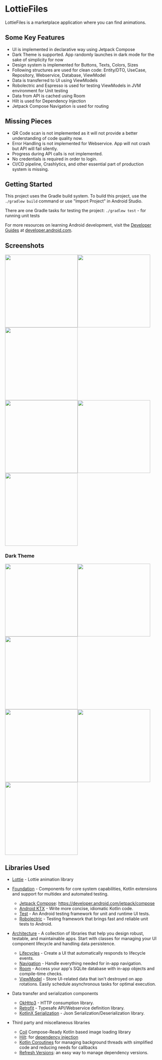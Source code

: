 # LottieFiles

LottieFiles is a marketplace application where you can find animations.

Some Key Features
---------------
- UI is implemented in declarative way using Jetpack Compose
- Dark Theme is supported. App randomly launches in dark mode for the sake of simplicity for now
- Design system is implemented for Buttons, Texts, Colors, Sizes
- Following structures are used for clean code: Entity/DTO, UseCase, Repository, Webservice, Database, ViewModel
- Data is transferred to UI using ViewModels
- Robolectric and Espresso is used for testing ViewModels in JVM environment for Unit testing
- Data from API is cached using Room
- Hilt is used for Dependency Injection
- Jetpack Compose Navigation is used for routing

Missing Pieces
---------------
- QR Code scan is not implemented as it will not provide a better understanding of code quality now.
- Error Handling is not implemented for Webservice. App will not crash but API will fail silently.
- Progress during API calls is not implemented.
- No credentials is required in order to login.
- CI/CD pipeline, Crashlytics, and other essential part of production system is missing.

Getting Started
---------------
This project uses the Gradle build system. To build this project, use the
`./gradlew build` command or use "Import Project" in Android Studio.

There are one Gradle tasks for testing the project:
`./gradlew test` - for running unit tests

For more resources on learning Android development, visit the
[Developer Guides](https://developer.android.com/guide/) at
[developer.android.com](https://developer.android.com).

Screenshots
-----------
<img src="screenshots/lhome1.png" width="240"><img src="screenshots/lhome2.png" width="240"><img src="screenshots/lpopular.png" width="240">\
<img src="screenshots/lrecent.png" width="240"><img src="screenshots/lprofile.png" width="240"><img src="screenshots/lanimation.png" width="240">


### Dark Theme
<img src="screenshots/dhome1.png" width="240"><img src="screenshots/dhome2.png" width="240"><img src="screenshots/dpopular.png" width="240">\
<img src="screenshots/drecent.png" width="240"><img src="screenshots/dprofile.png" width="240"><img src="screenshots/danimation.png" width="240">

Libraries Used
--------------
* [Lottie][0] - Lottie animation library
* [Foundation][1] - Components for core system capabilities, Kotlin extensions and support for
  multidex and automated testing.
    * [Jetpack Compose][2]: https://developer.android.com/jetpack/compose
    * [Android KTX][3] - Write more concise, idiomatic Kotlin code.
    * [Test][4] - An Android testing framework for unit and runtime UI tests.
    * [Robolectric][5] - Testing framework that brings fast and reliable unit tests to Android.
* [Architecture][10] - A collection of libraries that help you design robust, testable, and
  maintainable apps. Start with classes for managing your UI component lifecycle and handling data
  persistence.
    * [Lifecycles][12] - Create a UI that automatically responds to lifecycle events.
    * [Navigation][14] - Handle everything needed for in-app navigation.
    * [Room][16] - Access your app's SQLite database with in-app objects and compile-time checks.
    * [ViewModel][17] - Store UI-related data that isn't destroyed on app rotations. Easily schedule
      asynchronous tasks for optimal execution.
* Data transfer and serialization components
    * [OkHttp3][31] - HTTP consumption library.
    * [Retrofit][32] - Typesafe API/Webservice definition library.
    * [KotlinX Serialization][33] - Json Serialization/Deserialization library.
  
* Third party and miscellaneous libraries
    * [Coil][90] Compose-Ready Kotlin based image loading library
    * [Hilt][92]: for [dependency injection][93]
    * [Kotlin Coroutines][91] for managing background threads with simplified code and reducing needs for callbacks
    * [Refresh Versions][94]: an easy way to manage dependency versions.
    
[0]: https://github.com/airbnb/lottie-android
[1]: https://developer.android.com/jetpack/components
[2]: https://developer.android.com/jetpack/compose
[3]: https://developer.android.com/kotlin/ktx
[4]: https://developer.android.com/training/testing
[5]: http://robolectric.org
[10]: https://developer.android.com/jetpack/arch
[12]: https://developer.android.com/topic/libraries/architecture/lifecycle
[14]: https://developer.android.com/topic/libraries/architecture/navigation
[16]: https://developer.android.com/topic/libraries/architecture/room
[17]: https://developer.android.com/topic/libraries/architecture/viewmodel
[31]: https://square.github.io/okhttp
[32]: https://square.github.io/retrofit
[33]: https://github.com/Kotlin/kotlinx.serialization
[90]: https://coil-kt.github.io/coil
[91]: https://kotlinlang.org/docs/reference/coroutines-overview.html
[92]: https://developer.android.com/training/dependency-injection/hilt-android
[93]: https://developer.android.com/training/dependency-injection
[94]: https://github.com/jmfayard/refreshVersions
